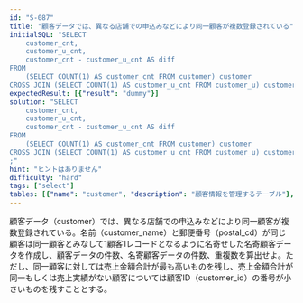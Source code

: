 ```yaml
---
id: "S-087"
title: "顧客データでは、異なる店舗での申込みなどにより同一顧客が複数登録されている"
initialSQL: "SELECT 
    customer_cnt, 
    customer_u_cnt, 
    customer_cnt - customer_u_cnt AS diff 
FROM
    (SELECT COUNT(1) AS customer_cnt FROM customer) customer
CROSS JOIN (SELECT COUNT(1) AS customer_u_cnt FROM customer_u) customer_u;"
expectedResult: [{"result": "dummy"}]
solution: "SELECT 
    customer_cnt, 
    customer_u_cnt, 
    customer_cnt - customer_u_cnt AS diff 
FROM
    (SELECT COUNT(1) AS customer_cnt FROM customer) customer
CROSS JOIN (SELECT COUNT(1) AS customer_u_cnt FROM customer_u) customer_u
;"
hint: "ヒントはありません"
difficulty: "hard"
tags: ["select"]
tables: [{"name": "customer", "description": "顧客情報を管理するテーブル"}, {"name": "receipt", "description": "レシート明細データを管理するテーブル"}, {"name": "store", "description": "店舗情報を管理するテーブル"}, {"name": "product", "description": "商品情報を管理するテーブル"}, {"name": "category", "description": "カテゴリ情報を管理するテーブル"}]
---
```


顧客データ（customer）では、異なる店舗での申込みなどにより同一顧客が複数登録されている。名前（customer_name）と郵便番号（postal_cd）が同じ顧客は同一顧客とみなして1顧客1レコードとなるように名寄せした名寄顧客データを作成し、顧客データの件数、名寄顧客データの件数、重複数を算出せよ。ただし、同一顧客に対しては売上金額合計が最も高いものを残し、売上金額合計が同一もしくは売上実績がない顧客については顧客ID（customer_id）の番号が小さいものを残すこととする。